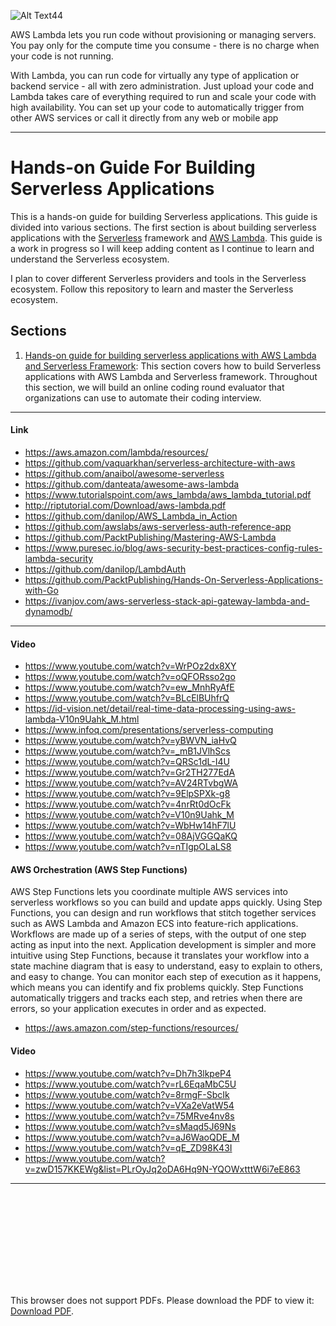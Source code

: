 

![Alt Text](https://cdn-images-1.medium.com/max/1600/1*CAS2UKlhVhNT8O_TzD-YpA@2x.png)44

AWS Lambda lets you run code without provisioning or managing servers. You pay only for the compute time you consume - there is no charge when your code is not running.

With Lambda, you can run code for virtually any type of application or backend service - all with zero administration. Just upload your code and Lambda takes care of everything required to run and scale your code with high availability. You can set up your code to automatically trigger from other AWS services or call it directly from any web or mobile app


------------------------------------------------------------------------------------------------

# Hands-on Guide For Building Serverless Applications

This is a hands-on guide for building Serverless applications. This guide is divided into various sections. The first section is about building serverless applications with the [Serverless](https://github.com/serverless/serverless) framework and [AWS Lambda](https://aws.amazon.com/lambda/). This guide is a work in progress so I will keep adding content as I continue to learn and understand the Serverless ecosystem.

I plan to cover different Serverless providers and tools in the Serverless ecosystem. Follow this repository to learn and master the Serverless ecosystem.

## Sections

1. [Hands-on guide for building serverless applications with AWS Lambda and Serverless Framework](./01-aws-lambda-serverless-framework): This section covers how to build Serverless applications with AWS Lambda and Serverless framework. Throughout this section, we will build an online coding round evaluator that organizations can use to automate their coding interview.

------------------------------------------------------------------------
#### Link 
- https://aws.amazon.com/lambda/resources/
- https://github.com/vaquarkhan/serverless-architecture-with-aws
- https://github.com/anaibol/awesome-serverless
- https://github.com/danteata/awesome-aws-lambda
- https://www.tutorialspoint.com/aws_lambda/aws_lambda_tutorial.pdf
- http://riptutorial.com/Download/aws-lambda.pdf
- https://github.com/danilop/AWS_Lambda_in_Action
- https://github.com/awslabs/aws-serverless-auth-reference-app
- https://github.com/PacktPublishing/Mastering-AWS-Lambda
- https://www.puresec.io/blog/aws-security-best-practices-config-rules-lambda-security
- https://github.com/danilop/LambdAuth
- https://github.com/PacktPublishing/Hands-On-Serverless-Applications-with-Go
- https://ivanjov.com/aws-serverless-stack-api-gateway-lambda-and-dynamodb/

-------------------------------------------------------------------
#### Video
- https://www.youtube.com/watch?v=WrPOz2dx8XY
- https://www.youtube.com/watch?v=oQFORsso2go
- https://www.youtube.com/watch?v=ew_MnhRyAfE
- https://www.youtube.com/watch?v=BLcElBUhfrQ
- https://id-vision.net/detail/real-time-data-processing-using-aws-lambda-V10n9Uahk_M.html
- https://www.infoq.com/presentations/serverless-computing
- https://www.youtube.com/watch?v=yBWVN_iaHvQ
- https://www.youtube.com/watch?v=_mB1JVlhScs
- https://www.youtube.com/watch?v=QRSc1dL-I4U
- https://www.youtube.com/watch?v=Gr2TH277EdA
- https://www.youtube.com/watch?v=AV24RTvbgWA
- https://www.youtube.com/watch?v=9ElpSPXk-g8
- https://www.youtube.com/watch?v=4nrRt0dOcFk
- https://www.youtube.com/watch?v=V10n9Uahk_M
- https://www.youtube.com/watch?v=WbHw14hF7lU
- https://www.youtube.com/watch?v=08AjVGGQaKQ
- https://www.youtube.com/watch?v=nTIgpOLaLS8

#### AWS Orchestration (AWS Step Functions)

AWS Step Functions lets you coordinate multiple AWS services into serverless workflows so you can build and update apps quickly. Using Step Functions, you can design and run workflows that stitch together services such as AWS Lambda and Amazon ECS into feature-rich applications. Workflows are made up of a series of steps, with the output of one step acting as input into the next. Application development is simpler and more intuitive using Step Functions, because it translates your workflow into a state machine diagram that is easy to understand, easy to explain to others, and easy to change. You can monitor each step of execution as it happens, which means you can identify and fix problems quickly. Step Functions automatically triggers and tracks each step, and retries when there are errors, so your application executes in order and as expected.

- https://aws.amazon.com/step-functions/resources/

#### Video
- https://www.youtube.com/watch?v=Dh7h3lkpeP4
- https://www.youtube.com/watch?v=rL6EqaMbC5U
- https://www.youtube.com/watch?v=8rmgF-SbcIk
- https://www.youtube.com/watch?v=VXa2eVatW54
- https://www.youtube.com/watch?v=75MRve4nv8s
- https://www.youtube.com/watch?v=sMaqd5J69Ns
- https://www.youtube.com/watch?v=aJ6WaoQDE_M
- https://www.youtube.com/watch?v=qE_ZD98K43I
- https://www.youtube.com/watch?v=zwD157KKEWg&list=PLrOyJq2oDA6Hq9N-YQOWxtttW6i7eE863
-------------------------------------------------------------------


<object data="https://www.jfokus.se/jfokus18/preso/Serverless-Architecture-Patterns-and-Best-Practices.pdf" type="application/pdf" width="700px" height="700px">
    <embed src="https://www.jfokus.se/jfokus18/preso/Serverless-Architecture-Patterns-and-Best-Practices.pdf">
        <p>This browser does not support PDFs. Please download the PDF to view it: <a href="https://www.jfokus.se/jfokus18/preso/Serverless-Architecture-Patterns-and-Best-Practices.pdf">Download PDF</a>.</p>
    </embed>
</object>
